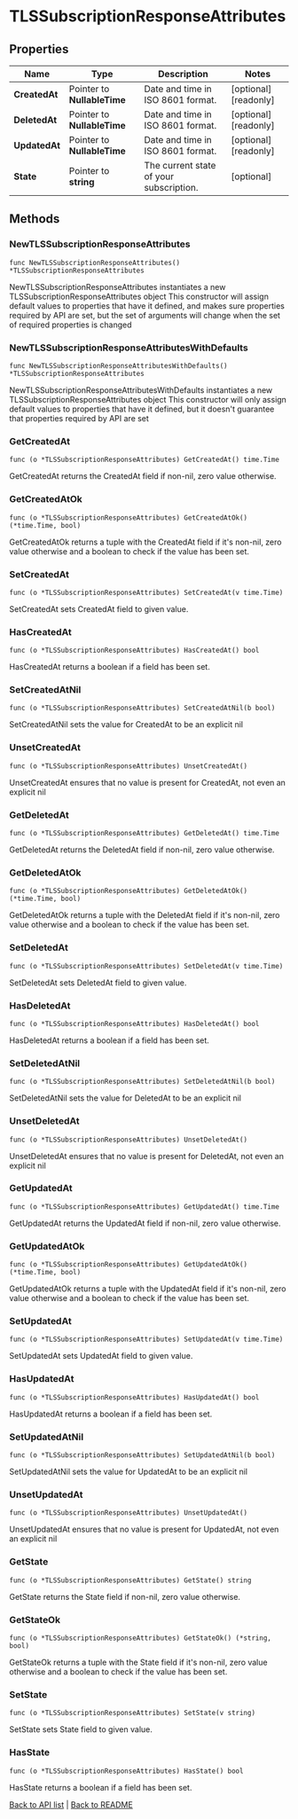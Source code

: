 # TLSSubscriptionResponseAttributes

## Properties

Name | Type | Description | Notes
------------ | ------------- | ------------- | -------------
**CreatedAt** | Pointer to **NullableTime** | Date and time in ISO 8601 format. | [optional] [readonly] 
**DeletedAt** | Pointer to **NullableTime** | Date and time in ISO 8601 format. | [optional] [readonly] 
**UpdatedAt** | Pointer to **NullableTime** | Date and time in ISO 8601 format. | [optional] [readonly] 
**State** | Pointer to **string** | The current state of your subscription. | [optional] 

## Methods

### NewTLSSubscriptionResponseAttributes

`func NewTLSSubscriptionResponseAttributes() *TLSSubscriptionResponseAttributes`

NewTLSSubscriptionResponseAttributes instantiates a new TLSSubscriptionResponseAttributes object
This constructor will assign default values to properties that have it defined,
and makes sure properties required by API are set, but the set of arguments
will change when the set of required properties is changed

### NewTLSSubscriptionResponseAttributesWithDefaults

`func NewTLSSubscriptionResponseAttributesWithDefaults() *TLSSubscriptionResponseAttributes`

NewTLSSubscriptionResponseAttributesWithDefaults instantiates a new TLSSubscriptionResponseAttributes object
This constructor will only assign default values to properties that have it defined,
but it doesn't guarantee that properties required by API are set

### GetCreatedAt

`func (o *TLSSubscriptionResponseAttributes) GetCreatedAt() time.Time`

GetCreatedAt returns the CreatedAt field if non-nil, zero value otherwise.

### GetCreatedAtOk

`func (o *TLSSubscriptionResponseAttributes) GetCreatedAtOk() (*time.Time, bool)`

GetCreatedAtOk returns a tuple with the CreatedAt field if it's non-nil, zero value otherwise
and a boolean to check if the value has been set.

### SetCreatedAt

`func (o *TLSSubscriptionResponseAttributes) SetCreatedAt(v time.Time)`

SetCreatedAt sets CreatedAt field to given value.

### HasCreatedAt

`func (o *TLSSubscriptionResponseAttributes) HasCreatedAt() bool`

HasCreatedAt returns a boolean if a field has been set.

### SetCreatedAtNil

`func (o *TLSSubscriptionResponseAttributes) SetCreatedAtNil(b bool)`

 SetCreatedAtNil sets the value for CreatedAt to be an explicit nil

### UnsetCreatedAt
`func (o *TLSSubscriptionResponseAttributes) UnsetCreatedAt()`

UnsetCreatedAt ensures that no value is present for CreatedAt, not even an explicit nil
### GetDeletedAt

`func (o *TLSSubscriptionResponseAttributes) GetDeletedAt() time.Time`

GetDeletedAt returns the DeletedAt field if non-nil, zero value otherwise.

### GetDeletedAtOk

`func (o *TLSSubscriptionResponseAttributes) GetDeletedAtOk() (*time.Time, bool)`

GetDeletedAtOk returns a tuple with the DeletedAt field if it's non-nil, zero value otherwise
and a boolean to check if the value has been set.

### SetDeletedAt

`func (o *TLSSubscriptionResponseAttributes) SetDeletedAt(v time.Time)`

SetDeletedAt sets DeletedAt field to given value.

### HasDeletedAt

`func (o *TLSSubscriptionResponseAttributes) HasDeletedAt() bool`

HasDeletedAt returns a boolean if a field has been set.

### SetDeletedAtNil

`func (o *TLSSubscriptionResponseAttributes) SetDeletedAtNil(b bool)`

 SetDeletedAtNil sets the value for DeletedAt to be an explicit nil

### UnsetDeletedAt
`func (o *TLSSubscriptionResponseAttributes) UnsetDeletedAt()`

UnsetDeletedAt ensures that no value is present for DeletedAt, not even an explicit nil
### GetUpdatedAt

`func (o *TLSSubscriptionResponseAttributes) GetUpdatedAt() time.Time`

GetUpdatedAt returns the UpdatedAt field if non-nil, zero value otherwise.

### GetUpdatedAtOk

`func (o *TLSSubscriptionResponseAttributes) GetUpdatedAtOk() (*time.Time, bool)`

GetUpdatedAtOk returns a tuple with the UpdatedAt field if it's non-nil, zero value otherwise
and a boolean to check if the value has been set.

### SetUpdatedAt

`func (o *TLSSubscriptionResponseAttributes) SetUpdatedAt(v time.Time)`

SetUpdatedAt sets UpdatedAt field to given value.

### HasUpdatedAt

`func (o *TLSSubscriptionResponseAttributes) HasUpdatedAt() bool`

HasUpdatedAt returns a boolean if a field has been set.

### SetUpdatedAtNil

`func (o *TLSSubscriptionResponseAttributes) SetUpdatedAtNil(b bool)`

 SetUpdatedAtNil sets the value for UpdatedAt to be an explicit nil

### UnsetUpdatedAt
`func (o *TLSSubscriptionResponseAttributes) UnsetUpdatedAt()`

UnsetUpdatedAt ensures that no value is present for UpdatedAt, not even an explicit nil
### GetState

`func (o *TLSSubscriptionResponseAttributes) GetState() string`

GetState returns the State field if non-nil, zero value otherwise.

### GetStateOk

`func (o *TLSSubscriptionResponseAttributes) GetStateOk() (*string, bool)`

GetStateOk returns a tuple with the State field if it's non-nil, zero value otherwise
and a boolean to check if the value has been set.

### SetState

`func (o *TLSSubscriptionResponseAttributes) SetState(v string)`

SetState sets State field to given value.

### HasState

`func (o *TLSSubscriptionResponseAttributes) HasState() bool`

HasState returns a boolean if a field has been set.


[Back to API list](../README.md#documentation-for-api-endpoints) | [Back to README](../README.md)
